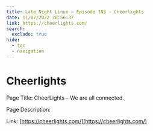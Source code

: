 ```yaml
---
title: Late Night Linux – Episode 185 - Cheerlights
date: 11/07/2022 20:56:37
link: https://cheerlights.com/
search:
  exclude: true
hide:
  - toc
  - navigation
---
```


# Cheerlights

Page Title: CheerLights – We are all connected.

Page Description:  

Link: [https://cheerlights.com/](https://cheerlights.com/)